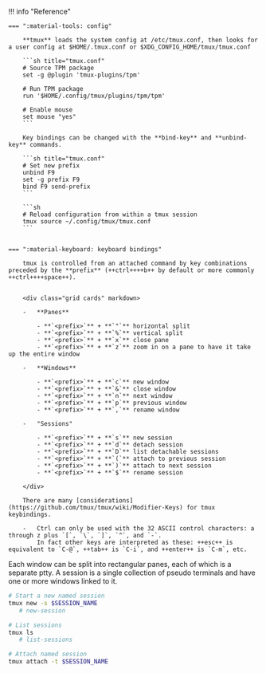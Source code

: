 !!! info "Reference"

    === ":material-tools: config"

        **tmux** loads the system config at /etc/tmux.conf, then looks for a user config at $HOME/.tmux.conf or $XDG_CONFIG_HOME/tmux/tmux.conf

        ```sh title="tmux.conf"
        # Source TPM package
        set -g @plugin 'tmux-plugins/tpm'

        # Run TPM package
        run '$HOME/.config/tmux/plugins/tpm/tpm'

        # Enable mouse
        set mouse "yes"
        ```

        Key bindings can be changed with the **bind-key** and **unbind-key** commands.

        ```sh title="tmux.conf"
        # Set new prefix
        unbind F9
        set -g prefix F9
        bind F9 send-prefix
        ```

        ```sh
        # Reload configuration from within a tmux session
        tmux source ~/.config/tmux/tmux.conf
        ```


    === ":material-keyboard: keyboard bindings"

        tmux is controlled from an attached command by key combinations preceded by the **prefix** (++ctrl++++b++ by default or more commonly ++ctrl++++space++).


        <div class="grid cards" markdown>

        -   **Panes**

            - **`<prefix>`** + **`"`** horizontal split
            - **`<prefix>`** + **`%`** vertical split
            - **`<prefix>`** + **`x`** close pane
            - **`<prefix>`** + **`z`** zoom in on a pane to have it take up the entire window

        -   **Windows**

            - **`<prefix>`** + **`c`** new window
            - **`<prefix>`** + **`&`** close window
            - **`<prefix>`** + **`n`** next window
            - **`<prefix>`** + **`p`** previous window
            - **`<prefix>`** + **`,`** rename window

        -   "Sessions"

            - **`<prefix>`** + **`s`** new session
            - **`<prefix>`** + **`d`** detach session
            - **`<prefix>`** + **`D`** list detachable sessions
            - **`<prefix>`** + **`(`** attach to previous session
            - **`<prefix>`** + **`)`** attach to next session
            - **`<prefix>`** + **`$`** rename session

        </div>

        There are many [considerations](https://github.com/tmux/tmux/wiki/Modifier-Keys) for tmux keybindings.

        -   Ctrl can only be used with the 32 ASCII control characters: a through z plus `[`, `\`, `]`, `^`, and `-`.
            In fact other keys are interpreted as these: ++esc++ is equivalent to `C-@`, ++tab++ is `C-i`, and ++enter++ is `C-m`, etc.
            
Each window can be split into rectangular panes, each of which is a separate ptty.
A session is a single collection of pseudo terminals and have one or more windows linked to it.


```sh title="Sessions"
# Start a new named session
tmux new -s $SESSION_NAME 
   # new-session

# List sessions
tmux ls
   # list-sessions

# Attach named session
tmux attach -t $SESSION_NAME
```



